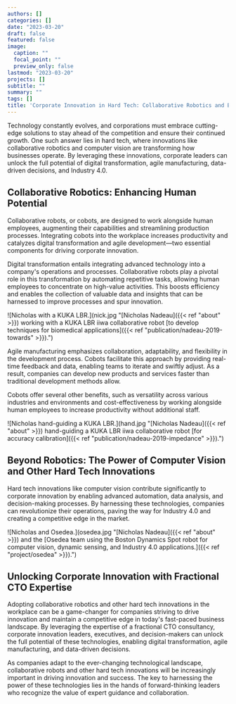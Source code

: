 ```yaml
---
authors: []
categories: []
date: "2023-03-20"
draft: false
featured: false
image:
  caption: ""
  focal_point: ""
  preview_only: false
lastmod: "2023-03-20"
projects: []
subtitle: ""
summary: ""
tags: []
title: 'Corporate Innovation in Hard Tech: Collaborative Robotics and Beyond'
---
```


Technology constantly evolves, and corporations must embrace cutting-edge solutions to stay ahead of the competition and ensure their continued growth. One such answer lies in hard tech, where innovations like collaborative robotics and computer vision are transforming how businesses operate. By leveraging these innovations, corporate leaders can unlock the full potential of digital transformation, agile manufacturing, data-driven decisions, and Industry 4.0.

## Collaborative Robotics: Enhancing Human Potential

Collaborative robots, or cobots, are designed to work alongside human employees, augmenting their capabilities and streamlining production processes. Integrating cobots into the workplace increases productivity and catalyzes digital transformation and agile development—two essential components for driving corporate innovation.

Digital transformation entails integrating advanced technology into a company's operations and processes. Collaborative robots play a pivotal role in this transformation by automating repetitive tasks, allowing human employees to concentrate on high-value activities. This boosts efficiency and enables the collection of valuable data and insights that can be harnessed to improve processes and spur innovation.

![Nicholas with a KUKA LBR.](nick.jpg "[Nicholas Nadeau]({{< ref "about" >}}) working with a KUKA LBR iiwa collaborative robot [to develop techniques for biomedical applications]({{< ref "publication/nadeau-2019-towards" >}}).")

Agile manufacturing emphasizes collaboration, adaptability, and flexibility in the development process. Cobots facilitate this approach by providing real-time feedback and data, enabling teams to iterate and swiftly adjust. As a result, companies can develop new products and services faster than traditional development methods allow.

Cobots offer several other benefits, such as versatility across various industries and environments and cost-effectiveness by working alongside human employees to increase productivity without additional staff.

![Nicholas hand-guiding a KUKA LBR.](hand.jpg "[Nicholas Nadeau]({{< ref "about" >}}) hand-guiding a KUKA LBR iiwa collaborative robot [for accuracy calibration]({{< ref "publication/nadeau-2019-impedance" >}}).")

## Beyond Robotics: The Power of Computer Vision and Other Hard Tech Innovations

Hard tech innovations like computer vision contribute significantly to corporate innovation by enabling advanced automation, data analysis, and decision-making processes. By harnessing these technologies, companies can revolutionize their operations, paving the way for Industry 4.0 and creating a competitive edge in the market.

![Nicholas and Osedea.](osedea.jpg "[Nicholas Nadeau]({{< ref "about" >}}) and the [Osedea team using the Boston Dynamics Spot robot for computer vision, dynamic sensing, and Industry 4.0 applications.]({{< ref "project/osedea" >}}).")

## Unlocking Corporate Innovation with Fractional CTO Expertise

Adopting collaborative robotics and other hard tech innovations in the workplace can be a game-changer for companies striving to drive innovation and maintain a competitive edge in today's fast-paced business landscape. By leveraging the expertise of a fractional CTO consultancy, corporate innovation leaders, executives, and decision-makers can unlock the full potential of these technologies, enabling digital transformation, agile manufacturing, and data-driven decisions.

As companies adapt to the ever-changing technological landscape, collaborative robots and other hard tech innovations will be increasingly important in driving innovation and success. The key to harnessing the power of these technologies lies in the hands of forward-thinking leaders who recognize the value of expert guidance and collaboration.
